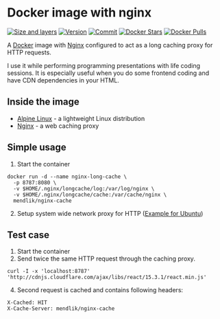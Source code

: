 # Docker image with nginx

[![Size and layers](https://images.microbadger.com/badges/image/mendlik/nginx-cache.svg)](https://microbadger.com/images/mendlik/nginx-cache)
[![Version](https://images.microbadger.com/badges/version/mendlik/nginx-cache.svg)](https://microbadger.com/images/mendlik/nginx-cache)
[![Commit](https://images.microbadger.com/badges/commit/mendlik/nginx-cache.svg)](https://microbadger.com/images/mendlik/nginx-cache)
[![Docker Stars](https://img.shields.io/docker/stars/mendlik/nginx-cache.svg?style=flat)](https://hub.docker.com/r/mendlik/nginx-cache/)
[![Docker Pulls](https://img.shields.io/docker/pulls/mendlik/nginx-cache.svg?style=flat)](https://hub.docker.com/r/mendlik/nginx-cache/)

A [Docker](docker) image with [Nginx](nginx) configured to act as a long caching proxy for HTTP requests.

I use it while performing programming presentations with life coding sessions. It is especially useful when you do some frontend coding and have CDN dependencies in your HTML.

## Inside the image

- [Alpine Linux][alpinelinux] - a lightweight Linux distribution
- [Nginx][nginx] - a web caching proxy

## Simple usage

1. Start the container
```
docker run -d --name nginx-long-cache \
  -p 8787:8080 \
  -v $HOME/.nginx/longcache/log:/var/log/nginx \
  -v $HOME/.nginx/longcache/cache:/var/cache/nginx \
  mendlik/nginx-cache
```
2. Setup system wide network proxy for HTTP ([Example for Ubuntu](https://help.ubuntu.com/stable/ubuntu-help/net-proxy.html))

## Test case

1. Start the container
2. Send twice the same HTTP request through the caching proxy.
```
curl -I -x 'localhost:8787' 'http://cdnjs.cloudflare.com/ajax/libs/react/15.3.1/react.min.js'
```
4. Second request is cached and contains following headers:
```
X-Cached: HIT
X-Cache-Server: mendlik/nginx-cache
```

[alpinelinux]: https://www.alpinelinux.org/
[apache]: https://httpd.apache.org/
[docker]: https://www.docker.com/
[nginx]: https://www.nginx.com/
